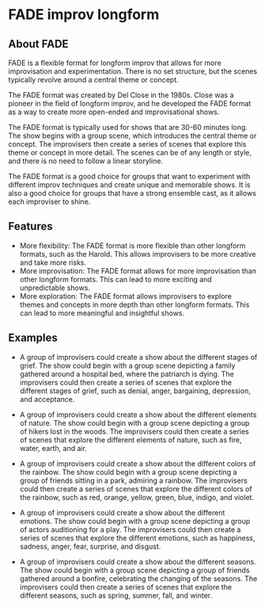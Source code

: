 # FADE improv longform

## About FADE
FADE is a flexible format for longform improv that allows for more improvisation and experimentation. There is no set structure, but the scenes typically revolve around a central theme or concept.

The FADE format was created by Del Close in the 1980s. Close was a pioneer in the field of longform improv, and he developed the FADE format as a way to create more open-ended and improvisational shows.

The FADE format is typically used for shows that are 30-60 minutes long. The show begins with a group scene, which introduces the central theme or concept. The improvisers then create a series of scenes that explore this theme or concept in more detail. The scenes can be of any length or style, and there is no need to follow a linear storyline.

The FADE format is a good choice for groups that want to experiment with different improv techniques and create unique and memorable shows. It is also a good choice for groups that have a strong ensemble cast, as it allows each improviser to shine.

## Features

-   More flexibility: The FADE format is more flexible than other longform formats, such as the Harold. This allows improvisers to be more creative and take more risks.
-   More improvisation: The FADE format allows for more improvisation than other longform formats. This can lead to more exciting and unpredictable shows.
-   More exploration: The FADE format allows improvisers to explore themes and concepts in more depth than other longform formats. This can lead to more meaningful and insightful shows.

## Examples

-   A group of improvisers could create a show about the different stages of grief. The show could begin with a group scene depicting a family gathered around a hospital bed, where the patriarch is dying. The improvisers could then create a series of scenes that explore the different stages of grief, such as denial, anger, bargaining, depression, and acceptance.

-   A group of improvisers could create a show about the different elements of nature. The show could begin with a group scene depicting a group of hikers lost in the woods. The improvisers could then create a series of scenes that explore the different elements of nature, such as fire, water, earth, and air.

-   A group of improvisers could create a show about the different colors of the rainbow. The show could begin with a group scene depicting a group of friends sitting in a park, admiring a rainbow. The improvisers could then create a series of scenes that explore the different colors of the rainbow, such as red, orange, yellow, green, blue, indigo, and violet.

-   A group of improvisers could create a show about the different emotions. The show could begin with a group scene depicting a group of actors auditioning for a play. The improvisers could then create a series of scenes that explore the different emotions, such as happiness, sadness, anger, fear, surprise, and disgust.

-   A group of improvisers could create a show about the different seasons. The show could begin with a group scene depicting a group of friends gathered around a bonfire, celebrating the changing of the seasons. The improvisers could then create a series of scenes that explore the different seasons, such as spring, summer, fall, and winter.
